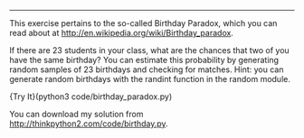 -------------
This exercise pertains to the so-called Birthday Paradox, which you can read about at <http://en.wikipedia.org/wiki/Birthday_paradox>.

If there are 23 students in your class, what are the chances that two of you have the same birthday? You can estimate this probability by generating random samples of 23 birthdays and checking for matches. Hint: you can generate random birthdays with the <span>randint</span> function in the <span>random</span> module.

{Try It}(python3 code/birthday_paradox.py)





You can download my solution from <http://thinkpython2.com/code/birthday.py>.